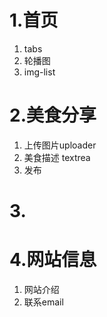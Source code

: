 # 1.首页
1. tabs
2. 轮播图
3. img-list


# 2.美食分享
1. 上传图片uploader
2. 美食描述 textrea
3. 发布

# 3. 

# 4.网站信息
1. 网站介绍
2. 联系email